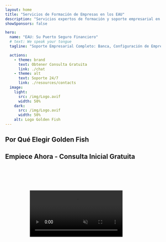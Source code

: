 ```yaml
---
layout: home
title: "Servicios de Formación de Empresas en los EAU"
description: "Servicios expertos de formación y soporte empresarial en EAU. Configuración de empresas, banca, impuestos, soluciones legales y de visados. Haciendo realidad sus sueños empresariales."
showSponsors: false

hero:
  name: "EAU: Su Puerto Seguro Financiero"
  # text: We speak your tongue
  tagline: "Soporte Empresarial Completo: Banca, Configuración de Empresas, Visados. Sin costos iniciales – pague solo después de la aprobación."

  actions:
    - theme: brand
      text: Obtener Consulta Gratuita
      link: ./chat
    - theme: alt
      text: Soporte 24/7
      link: ./resources/contacts
  image:
    light:
      src: /img/Logo.avif
      width: 50%
    dark:
      src: /img/Logo.avif
      width: 50%
    alt: Logo Golden Fish
---
```


<FeatureCards :features="[
  {
    title: 'Apertura de Cuenta Bancaria',
    details: 'Abra fácilmente cuentas bancarias comerciales o personales con los bancos de confianza de los EAU.',
    items: [
      'Aprobaciones garantizadas de cuentas bancarias corporativas',
      'Tasa de éxito del 90%',
      '**Sin costos iniciales** - pague solo después de la aprobación',
    ],
    linkText: 'Leer Más',
    link: './uae-business/offer/banking/',
    icon: {
      light: '/img/iStock-2153786564.avif',
      dark: '/img/iStock-2166793628.avif',
      alt: 'Servicios Bancarios'
    }
  },
  {
    title: 'Golden Visa y Residencia',
    details: 'Obtenga una **Golden Visa** de EAU para residencia a largo plazo con un proceso de solicitud sin complicaciones.',
    items: [
      '**No es necesario ingresar a EAU cada 6 meses**',
      'Tasa de éxito del 98%',
      '**Sin costos iniciales** - pague solo después de la aprobación',
    ],
    linkText: 'Leer Más',
    link: './uae-business/offer/golden-visa/',
    icon: {
      light: '/img/iStock-1312241253.avif',
      dark: '/img/ILONMASKID.webp',
      alt: 'Servicios de Visado'
    }
  },
  {
    title: 'Guía de Establecimiento de Empresas',
    details: 'Guía completa para establecer empresas en Free Zone, offshore, Mainland, sucursal.',
    items: [
      '**100% Propiedad Extranjera** disponible en Free Zones y Mainland',
      'Bajas Tasas Impositivas - solo 9% de impuesto corporativo',
      'Sin Control de Divisas - fácil repatriación de capital'
    ],
    linkText: 'Leer Más',
    link: './uae-business/company-registration/overview',
    icon: {
      light: '/img/iStock-2051326997.avif',
      dark: '/img/iStock-1448478309.jpg',
      alt: 'Guía de Establecimiento de Empresas'
    }
  },
]" />

<FeatureCards :features="[
  {
    title: 'Servicios de Cumplimiento',
    details: 'Nuestros expertos le guían a través de los complejos requisitos regulatorios de EAU, incluyendo informes ESR y presentaciones UBO.',
    items: [],
    linkText: 'Leer Más',
    link: './uae-business/company-registration/ubo',
    icon: {
      light: '/img/iStock-1299393716.avif',
      dark: '/img/iStock-2149731304.avif',
      alt: 'Servicios de Cumplimiento'
    }
  },
  {
    title: 'Impuesto Corporativo y VAT',
    details: 'Asesoramiento experto asegura el cumplimiento de las obligaciones de Impuesto Corporativo y VAT con la Autoridad Federal de Impuestos (FTA).',
    items: [],
    linkText: 'Leer Más',
    link: './uae-business/company-registration/accounting-legal',
    icon: {
      light: '/img/iStock-1018285934.avif',
      dark: '/img/iStock-584576538.avif',
      alt: 'Servicios Fiscales'
    }
  },
  {
    title: 'Servicios Legales',
    details: 'El equipo legal asesora sobre las leyes de EAU relacionadas con fusiones y adquisiciones, reestructuración corporativa, financiamiento y resolución de disputas.',
    items: [],
    linkText: 'Leer Más',
    link: './uae-business/company-registration/Protect-Your-Business',
    icon: {
      light: '/img/iStock-650045508.avif',
      dark: '/img/iStock-1498627598.avif',
      alt: 'Servicios Legales'
    }
  },
  {
    title: 'Contabilidad y Nómina',
    details: 'Nuestros contadores gestionan las finanzas, proporcionando contabilidad, conciliación, nómina y soporte de auditoría, ahorrando costos de contratación.',
    items: [],
    linkText: 'Leer Más',
    link: './resources/contacts',
    icon: {
      light: '/img/iStock-1022793868.avif',
      dark: '/img/iStock-1320130292.jpg',
      alt: 'Servicios de Contabilidad'
    }
  },
]" />

## Por Qué Elegir Golden Fish

<BenefitsList :features="[
{
 icon: '💰',
 title: 'Tarifas Basadas en el Éxito',
 text: '**Sin costos iniciales - pague solo después de la aprobación.** Transparencia total sin costos ocultos.'
},
{
 icon: '🔄',
 title: 'Múltiples Soluciones',
 text: 'Acceso a bancos locales e internacionales. Opciones alternativas si la solicitud principal es rechazada.'
},
{
 icon: '🏦',
 title: 'Relaciones Bancarias',
 text: 'Sólidas alianzas con los principales bancos de EAU e internacionales. Solicitudes a múltiples bancos para maximizar las posibilidades de aprobación.'
},
{
 icon: '📊',
 title: 'Gestión Completa',
 text: 'Manejo integral desde la documentación hasta la activación de la cuenta, con actualizaciones semanales de progreso y comunicación directa con el banco.'
},
{
 icon: '📝',
 title: 'Documentación Profesional',
 text: 'Nuestro equipo prepara planes de negocio completos y maneja toda la documentación de cumplimiento.'
},
{
 icon: '🤝',
 title: 'Soporte Continuo',
 text: 'Asistencia continua con operaciones bancarias y requisitos de cumplimiento después de la apertura de la cuenta.'
}
]" />

## Empiece Ahora - Consulta Inicial Gratuita

<div id="contact-form"></div>

<video  autoplay muted playsinline style="padding: 80px" >
  <source src="/img/iStock-2185906461.mp4" type="video/mp4">
</video>

<ContactFormModal formName="Home page" buttonText="Obtener una consulta gratuita" 
:services="['📝 Company registration', '🏧 Opening bank accounts', '🪪 EID & Golden Visa', 'Other Services']"/>

<!-- <br>

# Historias de Éxito

<br>

<ImageGrid :images="[
  { src: '/img/iStock-1945498989.avif', href: './immigration.md', alt: 'Inmigración EAU' },
  { src: '/img/iStock-1965736217.avif', href: './immigration.md', alt: 'Inmigración EAU' },
]"/> -->